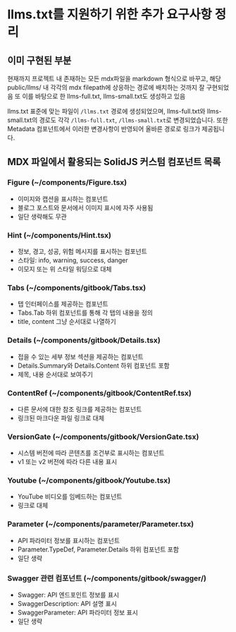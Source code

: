 # llms.txt를 지원하기 위한 추가 요구사항 정리

## 이미 구현된 부분

현재까지 프로젝트 내 존재하는 모든 mdx파일을 markdown 형식으로 바꾸고, 해당 public/llms/ 내 각각의 mdx filepath에 상응하는 경로에 배치하는 것까지 잘 구현되었음
또 이를 바탕으로 한 llms-full.txt, llms-small.txt도 생성하고 있음

llms.txt 표준에 맞는 파일이 `/llms.txt` 경로에 생성되었으며, llms-full.txt와 llms-small.txt의 경로도 각각 `/llms-full.txt`, `/llms-small.txt`로 변경되었습니다. 또한 Metadata 컴포넌트에서 이러한 변경사항이 반영되어 올바른 경로로 링크가 제공됩니다.

## MDX 파일에서 활용되는 SolidJS 커스텀 컴포넌트 목록

### Figure (~/components/Figure.tsx)

- 이미지와 캡션을 표시하는 컴포넌트
- 블로그 포스트와 문서에서 이미지 표시에 자주 사용됨
- 일단 생략해도 무관

### Hint (~/components/Hint.tsx)

- 정보, 경고, 성공, 위험 메시지를 표시하는 컴포넌트
- 스타일: info, warning, success, danger
- 이모지 또는 위 스타일 워딩으로 대체

### Tabs (~/components/gitbook/Tabs.tsx)

- 탭 인터페이스를 제공하는 컴포넌트
- Tabs.Tab 하위 컴포넌트를 통해 각 탭의 내용을 정의
- title, content 그냥 순서대로 나열하기

### Details (~/components/gitbook/Details.tsx)

- 접을 수 있는 세부 정보 섹션을 제공하는 컴포넌트
- Details.Summary와 Details.Content 하위 컴포넌트 포함
- 제목, 내용 순서대로 보여주기

### ContentRef (~/components/gitbook/ContentRef.tsx)

- 다른 문서에 대한 참조 링크를 제공하는 컴포넌트
- 링크된 마크다운 파일 링크로 대체

### VersionGate (~/components/gitbook/VersionGate.tsx)

- 시스템 버전에 따라 콘텐츠를 조건부로 표시하는 컴포넌트
- v1 또는 v2 버전에 따라 다른 내용 표시

### Youtube (~/components/gitbook/Youtube.tsx)

- YouTube 비디오를 임베드하는 컴포넌트
- 링크로 대체

### Parameter (~/components/parameter/Parameter.tsx)

- API 파라미터 정보를 표시하는 컴포넌트
- Parameter.TypeDef, Parameter.Details 하위 컴포넌트 포함
- 일단 생략

### Swagger 관련 컴포넌트 (~/components/gitbook/swagger/)

- Swagger: API 엔드포인트 정보를 표시
- SwaggerDescription: API 설명 표시
- SwaggerParameter: API 파라미터 정보 표시
- 일단 생략
